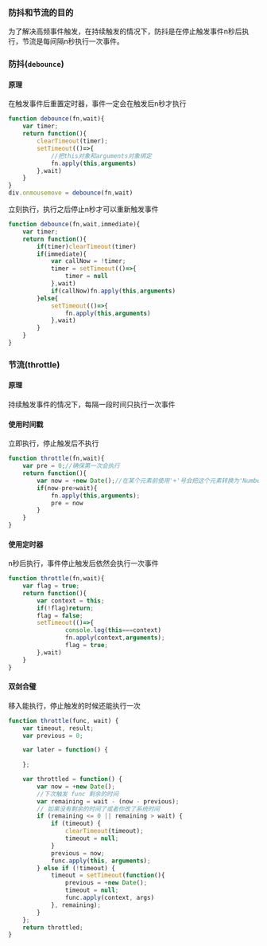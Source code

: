 ### 防抖和节流的目的

为了解决高频事件触发，在持续触发的情况下，防抖是在停止触发事件n秒后执行，节流是每间隔n秒执行一次事件。

### 防抖(`debounce`)

#### 原理

在触发事件后重置定时器，事件一定会在触发后n秒才执行

```javascript
function debounce(fn,wait){
	var timer;
	return function(){
		clearTimeout(timer);
		setTimeout(()=>{
            //把this对象和arguments对象绑定
            fn.apply(this,arguments)
        },wait)
	}
}
div.onmousemove = debounce(fn,wait)
```

立刻执行，执行之后停止n秒才可以重新触发事件

```javascript
function debounce(fn,wait,immediate){
	var timer;
	return function(){
		if(timer)clearTimeout(timer)
		if(immediate){
			var callNow = !timer;
			timer = setTimeout(()=>{
				timer = null
			},wait)
			if(callNow)fn.apply(this,arguments)
        }else{
			setTimeout(()=>{
				fn.apply(this,arguments)
			},wait)
        }
	}
}
```
### 节流(throttle)
#### 原理
持续触发事件的情况下，每隔一段时间只执行一次事件

#### 使用时间戳

立即执行，停止触发后不执行

```javascript
function throttle(fn,wait){
	var pre = 0;//确保第一次会执行
	return function(){
		var now = +new Date();//在某个元素前使用'+'号会把这个元素转换为'Number'类型，如果转换失败，那么将得到NaN
		if(now-pre>wait){
			fn.apply(this,arguments);
			pre = now
		}
	}
}
```

#### 使用定时器

n秒后执行，事件停止触发后依然会执行一次事件

```javascript
function throttle(fn,wait){
	var flag = true;
	return function(){
        var context = this;
        if(!flag)return;
        flag = false;
		setTimeout(()=>{
            	console.log(this===context)
				fn.apply(context,arguments);
				flag = true;
		},wait)
	}
}
```

#### 双剑合璧

移入能执行，停止触发的时候还能执行一次

```javascript
function throttle(func, wait) {
    var timeout, result;
    var previous = 0;

    var later = function() {
       
    };

    var throttled = function() {
        var now = +new Date();
        //下次触发 func 剩余的时间
        var remaining = wait - (now - previous);
        // 如果没有剩余的时间了或者你改了系统时间
        if (remaining <= 0 || remaining > wait) {
            if (timeout) {
                clearTimeout(timeout);
                timeout = null;
            }
            previous = now;
            func.apply(this, arguments);
        } else if (!timeout) {
            timeout = setTimeout(function(){
                previous = +new Date();
       			timeout = null;
        		func.apply(context, args)
            }, remaining);
        }
    };
    return throttled;
}
```

